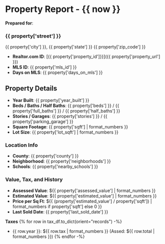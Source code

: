 # Property Report - {{ now }}

**Prepared for**: 
### {{ property['street'] }}
{{ property['city'] }}, {{ property['state'] }} {{ property['zip_code'] }}
- **Realtor.com ID**: [{{ property['property_id']}}]({{ property['property_url'] }})
- **MLS ID**: {{ property['mls_id'] }}
- **Days on MLS**: {{ property['days_on_mls'] }}

## Property Details
- **Year Built**: {{ property['year_built'] }}
- **Beds / Baths / Half Baths**: {{ property['beds'] }} / {{ property['full_baths'] }} / {{ property['half_baths'] }}
- **Stories / Garages**: {{ property['stories'] }} / {{ property['parking_garage'] }}
- **Square Footage**: {{ property['sqft'] | format_numbers }}
- **Lot Size**: {{ property['lot_sqft'] | format_numbers }}

### Location Info
- **County**: {{ property['county'] }}
- **Neighborhood**: {{ property['neighborhoods'] }}
- **Schools**: {{ property['nearby_schools'] }}

### Value, Tax, and History
- **Assessed Value**: ${{ property['assessed_value'] | format_numbers }}
- **Estimated Value**: ${{ property['estimated_value'] | format_numbers }}
- **Price per Sq Ft**: ${{ (property['estimated_value'] / property['sqft']) | format_numbers if property['sqft'] else 0 }}
- **Last Sold Date**: {{ property['last_sold_date'] }}

**Taxes**
{% for row in tax_df.to_dict(orient="records") -%}
- {{ row.year }}: ${{ row.tax | format_numbers }} (Assed: ${{ row.total | format_numbers }})
{% endfor -%}
